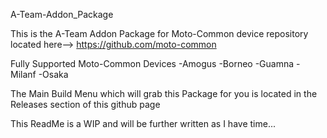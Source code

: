 A-Team-Addon_Package

This is the A-Team Addon Package for Moto-Common device repository located here-->  https://github.com/moto-common

Fully Supported Moto-Common Devices -Amogus -Borneo -Guamna -Milanf -Osaka

The Main Build Menu which will grab this Package for you is located in the Releases section of this github page

This ReadMe is a WIP and will be further written as I have time...
